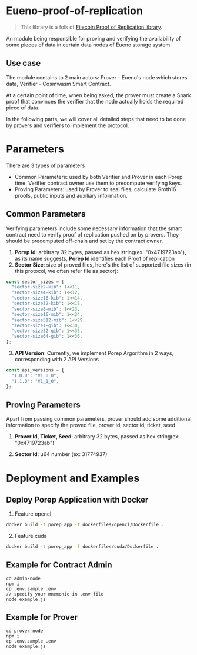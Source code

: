 # Eueno-proof-of-replication

> This library is a folk of [Filecoin Proof of Replication library](https://github.com/filecoin-project/rust-fil-proofs/tree/master/storage-proofs-porep).

An module being responsible for proving and verifying the availability of some pieces of data in certain data nodes of Eueno storage system.

## Use case

The module contains to 2 main actors: Prover - Eueno's node which stores data, Verifier - Cosmwasm Smart Contract.

At a certain point of time, when being asked, the prover must create a Snark proof that convinces the verifier that the node actually holds the required piece of data.

In the following parts, we will cover all detailed steps that need to be done by provers and verifiers to implement the protocol.

# Parameters
There are 3 types of parameters

* Common Parameters: used by both Verifier and Prover in each Porep time. Verifier contract owner use them to precompute verifying keys.
* Proving Parameters: used by Prover to seal files, calculate Groth16 proofs, public inputs and auxiliary information.

## Common Parameters

Verifying parameters include some necessary information that the smart contract need to verify proof of replication pushed on by provers. They should be precomputed off-chain and set by the contract owner.

1. **Porep Id**: arbitrary 32 bytes, passed as hex string(ex: "0x4719723ab"), as its name suggests, **Porep Id** identifies each Proof of replication
2. **Sector Size**: size of proved files, here's the list of supported file sizes (in this protocol, we often refer file as sector):
```js
const sector_sizes = {
  "sector-size2-kib": 1<<11,
  "sector-size4-kib": 1<<12,
  "sector-size16-kib": 1<<14,
  "sector-size32-kib": 1<<15,
  "sector-size8-mib": 1<<23,
  "sector-size16-mib": 1<<24,
  "sector-size512-mib": 1<<29,
  "sector-size1-gib": 1<<30,
  "sector-size32-gib": 1<<35,
  "sector-size64-gib": 1<<36,
};
```
3. **API Version**: Currently, we implement Porep Argorithm in 2 ways, corresponding with 2 API Versions
```js
const api_versions = {
  "1.0.0": "V1_0_0",
  "1.1.0": "V1_1_0",
};
```


## Proving Parameters

Apart from passing common parameters, prover should add some additional information to specify the proved file, prover id, sector id, ticket, seed

1. **Prover Id, Ticket, Seed**: arbitrary 32 bytes, passed as hex string(ex: "0x4719723ab")

2. **Sector Id**: u64 number (ex: 31774937)

# Deployment and Examples

## Deploy Porep Application with Docker

1. Feature opencl
```bash
docker build -t porep_app -f dockerfiles/opencl/Dockerfile .
```

2. Feature cuda
```bash
docker build -t porep_app -f dockerfiles/cuda/Dockerfile .
```
## Example for Contract Admin
```
cd admin-node
npm i
cp .env.sample .env
// specify your mnemonic in .env file
node example.js
```

## Example for Prover
```
cd prover-node
npm i
cp .env.sample .env
node example.js
```